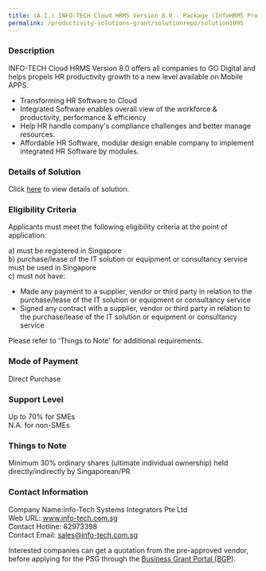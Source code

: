 ```yaml
---
title: (A.I.) INFO-TECH Cloud HRMS Version 8.0 - Package (InfoHRMS Pro 150)
permalink: /productivity-solutions-grant/solutionrepo/solution1095
---
```


### Description

INFO-TECH Cloud HRMS Version 8.0 offers all companies to GO Digital and helps propels HR productivity growth to a new level available on Mobile APPS.
- Transforming HR Software to Cloud
- Integrated Software enables overall view of the workforce & productivity, performance & efficiency
- Help HR handle company's compliance challenges and better manage resources.
- Affordable HR Software, modular design enable company to implement integrated HR Software by modules.

### Details of Solution

Click <a href='https://www.gobusiness.gov.sg/images/psg/Desensitised_Info-Tech_HRMS_20200222_Annex_3_20200826091546_Part_4.pdf' target='_blank' rel='noopener'>here</a> to view details of solution.

### Eligibility Criteria

Applicants must meet the following eligibility criteria at the point of application:

a) must be registered in Singapore <br>
b) purchase/lease of the IT solution or equipment or consultancy service must be used in Singapore <br>
c) must not have:
- Made any payment to a supplier, vendor or third party in relation to the purchase/lease of the IT solution or equipment or consultancy service
- Signed any contract with a supplier, vendor or third party in relation to the purchase/lease of the IT solution or equipment or consultancy service

Please refer to 'Things to Note' for additional requirements.

### Mode of Payment
Direct Purchase

### Support Level
Up to 70% for SMEs <br>
N.A. for non-SMEs

### Things to Note
 Minimum 30% ordinary shares (ultimate individual ownership) held directly/indirectly by Singaporean/PR

### Contact Information
Company Name:Info-Tech Systems Integrators Pte Ltd <br>Web URL: www.info-tech.com.sg <br>Contact Hotline: 62973398 <br>Contact Email: sales@info-tech.com.sg <br>

Interested companies can get a quotation from the pre-approved vendor, before applying for the PSG through the <a target='_blank' rel='noopener' href='https://www.businessgrants.gov.sg/'>Business Grant Portal (BGP)</a>.
